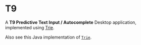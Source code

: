 # T9
A **T9 Predictive Text Input / Autocomplete** Desktop application, implemented using [Trie](https://en.wikipedia.org/wiki/Trie).

Also see this Java implementation of [`Trie`](https://github.com/ahmadmo/T9/blob/master/src/main/java/com/t9/engine/CharTrie.java).
